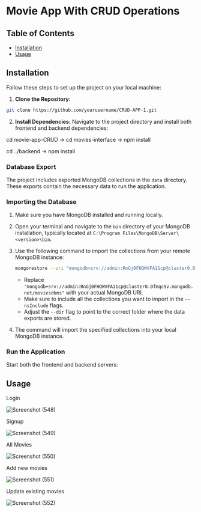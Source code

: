 # Movie App With CRUD Operations

## Table of Contents

- [Installation](#installation)
- [Usage](#usage)

## Installation

Follow these steps to set up the project on your local machine:

1. **Clone the Repository:**
```bash
git clone https://github.com/yourusername/CRUD-APP-1.git
```

2. **Install Dependencies:**
Navigate to the project directory and install both frontend and backend dependencies:

cd movie-app-CRUD ->
cd movies-interface -> 
npm install

cd ../backend ->
npm install

### Database Export

The project includes exported MongoDB collections in the `data` directory. These exports contain the necessary data to run the application.

### Importing the Database

1. Make sure you have MongoDB installed and running locally.

2. Open your terminal and navigate to the `bin` directory of your MongoDB installation, typically located at `C:\Program Files\MongoDB\Server\<version>\bin`.

3. Use the following command to import the collections from your remote MongoDB instance:

    ```bash
    mongorestore --uri "mongodb+srv://admin:RnGj0FHQWVFA11cp@cluster0.0fmqc9v.mongodb.net/moviesdbms" --nsInclude "movies.*" --nsInclude "users.*" --dir "C:\Users\kappal\Documents\CRUD APP 1\data"
    ```

    - Replace `"mongodb+srv://admin:RnGj0FHQWVFA11cp@cluster0.0fmqc9v.mongodb.net/moviesdbms"` with your actual MongoDB URI.
    - Make sure to include all the collections you want to import in the `--nsInclude` flags.
    - Adjust the `--dir` flag to point to the correct folder where the data exports are stored.

4. The command will import the specified collections into your local MongoDB instance.

### Run the Application

Start both the frontend and backend servers:


## Usage
Login

![Screenshot (548)](https://github.com/abdrhxyii/movie-app-CRUD/assets/108976320/06d33032-e059-405a-8f57-e0c211d1f7db)

Signup

![Screenshot (549)](https://github.com/abdrhxyii/movie-app-CRUD/assets/108976320/21967e7f-fafb-4057-9203-04f1fb201ab8)

All Movies

![Screenshot (550)](https://github.com/abdrhxyii/movie-app-CRUD/assets/108976320/322013e6-aa18-4dc7-bc78-074d76292bf9)

Add new movies

![Screenshot (551)](https://github.com/abdrhxyii/movie-app-CRUD/assets/108976320/62768518-e384-4b19-ae2b-5c9a6a48a293)

Update existing movies

![Screenshot (552)](https://github.com/abdrhxyii/movie-app-CRUD/assets/108976320/d6d4feac-bb46-4b8b-b1ee-7298dd334f1a)
